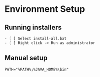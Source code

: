 # Environment Setup

## Running installers

	- [ ] Select install-all.bat
	- [ ] Right click -> Run as administrator

## Manual setup

	PATH="%PATH%;%JAVA_HOME%\bin"

